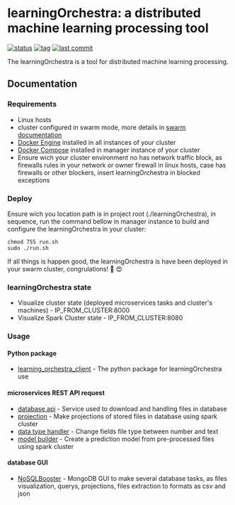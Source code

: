 # learningOrchestra: a distributed machine learning processing tool 

[![status](https://img.shields.io/badge/status-building-yellow.svg)](https://shields.io/)
[![tag](https://img.shields.io/github/v/tag/riibeirogabriel/learningOrchestra)](https://github.com/riibeirogabriel/learningOrchestra/tags)
[![last commit](https://img.shields.io/github/last-commit/riibeirogabriel/learningOrchestra)](https://github.com/riibeirogabriel/learningOrchestra/tags)


The learningOrchestra is a tool for distributed machine learning processing.

## Documentation

### Requirements

* Linux hosts
* cluster configured in swarm mode, more details in [swarm documentation](https://docs.docker.com/engine/swarm/swarm-tutorial/create-swarm/)
* [Docker Engine](https://docs.docker.com/engine/install/) installed in all instances of your cluster
* [Docker Compose](https://docs.docker.com/compose/install/) installed in manager instance of your cluster
* Ensure wich your cluster environment no has network traffic block, as firewalls rules in your network or owner firewall in linux hosts, case has firewalls or other blockers, insert learningOrchestra in blocked exceptions

### Deploy

Ensure wich you location path is in project root (./learningOrchestra), in sequence, run the command bellow in manager instance to build and configure the learningOrchestra in your cluster:
```
chmod 755 run.sh
sudo ./run.sh
```
If all things is happen good, the learningOrchestra is have been deployed in your swarm cluster, congrulations! :clap: :heart_eyes:

### learningOrchestra state
* Visualize cluster state (deployed microservices tasks and cluster's machines) - IP_FROM_CLUSTER:8000
* Visualize Spark Cluster state - IP_FROM_CLUSTER:8080

### Usage
#### Python package
* [learning_orchestra_client](/learning_orchestra_client) - The python package for learningOrchestra use

#### microservices REST API request
* [database api](/database_api_image) - Service used to download and handling files in database
* [projection](/projection_image) - Make projections of stored files in database using spark cluster
* [data type handler](/data_type_handler_image) - Change fields file type between number and text
* [model builder](/model_builder_image) - Create a prediction model from pre-processed files using spark cluster

#### database GUI
* [NoSQLBooster](https://nosqlbooster.com) - MongoDB GUI to make several database tasks, as files visualization, querys, projections, files extraction to formats as csv and json
